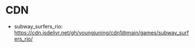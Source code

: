 # CDN

- subway_surfers_rio: https://cdn.jsdelivr.net/gh/youngjuning/cdn1@main/games/subway_surfers_rio/